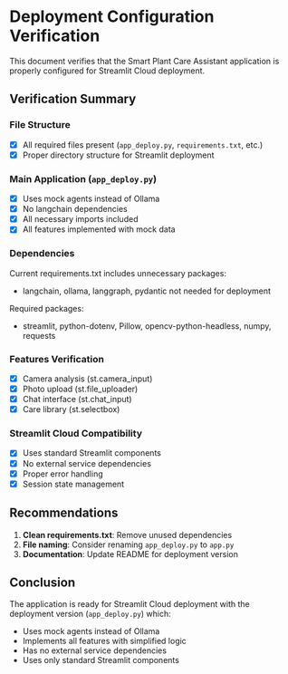 # Deployment Configuration Verification

This document verifies that the Smart Plant Care Assistant application is properly configured for Streamlit Cloud deployment.

## Verification Summary

### File Structure
- [x] All required files present (`app_deploy.py`, `requirements.txt`, etc.)
- [x] Proper directory structure for Streamlit deployment

### Main Application (`app_deploy.py`)
- [x] Uses mock agents instead of Ollama
- [x] No langchain dependencies
- [x] All necessary imports included
- [x] All features implemented with mock data

### Dependencies
Current requirements.txt includes unnecessary packages:
- langchain, ollama, langgraph, pydantic not needed for deployment

Required packages:
- streamlit, python-dotenv, Pillow, opencv-python-headless, numpy, requests

### Features Verification
- [x] Camera analysis (st.camera_input)
- [x] Photo upload (st.file_uploader)
- [x] Chat interface (st.chat_input)
- [x] Care library (st.selectbox)

### Streamlit Cloud Compatibility
- [x] Uses standard Streamlit components
- [x] No external service dependencies
- [x] Proper error handling
- [x] Session state management

## Recommendations

1. **Clean requirements.txt**: Remove unused dependencies
2. **File naming**: Consider renaming `app_deploy.py` to `app.py`
3. **Documentation**: Update README for deployment version

## Conclusion

The application is ready for Streamlit Cloud deployment with the deployment version (`app_deploy.py`) which:
- Uses mock agents instead of Ollama
- Implements all features with simplified logic
- Has no external service dependencies
- Uses only standard Streamlit components